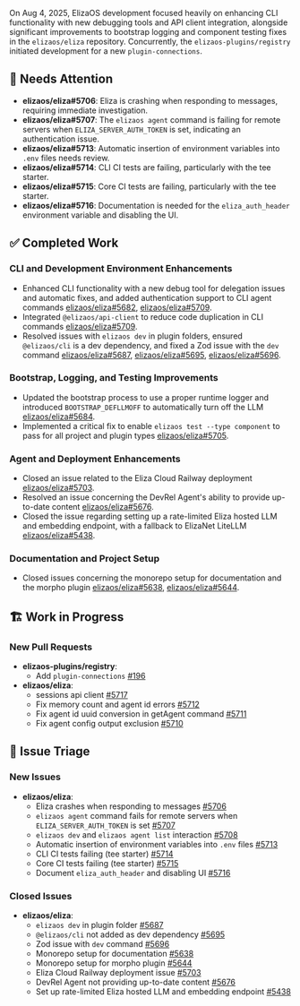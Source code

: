 On Aug 4, 2025, ElizaOS development focused heavily on enhancing CLI functionality with new debugging tools and API client integration, alongside significant improvements to bootstrap logging and component testing fixes in the `elizaos/eliza` repository. Concurrently, the `elizaos-plugins/registry` initiated development for a new `plugin-connections`.

## 🚨 Needs Attention 
- **elizaos/eliza#5706**: Eliza is crashing when responding to messages, requiring immediate investigation.
- **elizaos/eliza#5707**: The `elizaos agent` command is failing for remote servers when `ELIZA_SERVER_AUTH_TOKEN` is set, indicating an authentication issue.
- **elizaos/eliza#5713**: Automatic insertion of environment variables into `.env` files needs review.
- **elizaos/eliza#5714**: CLI CI tests are failing, particularly with the tee starter.
- **elizaos/eliza#5715**: Core CI tests are failing, particularly with the tee starter.
- **elizaos/eliza#5716**: Documentation is needed for the `eliza_auth_header` environment variable and disabling the UI.

## ✅ Completed Work
### CLI and Development Environment Enhancements
- Enhanced CLI functionality with a new debug tool for delegation issues and automatic fixes, and added authentication support to CLI agent commands [elizaos/eliza#5682](https://github.com/elizaos/eliza/pull/5682), [elizaos/eliza#5709](https://github.com/elizaos/eliza/pull/5709).
- Integrated `@elizaos/api-client` to reduce code duplication in CLI commands [elizaos/eliza#5709](https://github.com/elizaos/eliza/pull/5709).
- Resolved issues with `elizaos dev` in plugin folders, ensured `@elizaos/cli` is a dev dependency, and fixed a Zod issue with the `dev` command [elizaos/eliza#5687](https://github.com/elizaos/eliza/issues/5687), [elizaos/eliza#5695](https://github.com/elizaos/eliza/issues/5695), [elizaos/eliza#5696](https://github.com/elizaos/eliza/issues/5696).

### Bootstrap, Logging, and Testing Improvements
- Updated the bootstrap process to use a proper runtime logger and introduced `BOOTSTRAP_DEFLLMOFF` to automatically turn off the LLM [elizaos/eliza#5684](https://github.com/elizaos/eliza/pull/5684).
- Implemented a critical fix to enable `elizaos test --type component` to pass for all project and plugin types [elizaos/eliza#5705](https://github.com/elizaos/eliza/pull/5705).

### Agent and Deployment Enhancements
- Closed an issue related to the Eliza Cloud Railway deployment [elizaos/eliza#5703](https://github.com/elizaos/eliza/issues/5703).
- Resolved an issue concerning the DevRel Agent's ability to provide up-to-date content [elizaos/eliza#5676](https://github.com/elizaos/eliza/issues/5676).
- Closed the issue regarding setting up a rate-limited Eliza hosted LLM and embedding endpoint, with a fallback to ElizaNet LiteLLM [elizaos/eliza#5438](https://github.com/elizaos/eliza/issues/5438).

### Documentation and Project Setup
- Closed issues concerning the monorepo setup for documentation and the morpho plugin [elizaos/eliza#5638](https://github.com/elizaos/eliza/issues/5638), [elizaos/eliza#5644](https://github.com/elizaos/eliza/issues/5644).

## 🏗️ Work in Progress
### New Pull Requests
- **elizaos-plugins/registry**:
    - Add `plugin-connections` [#196](https://github.com/elizaos-plugins/registry/pull/196)
- **elizaos/eliza**:
    - sessions api client [#5717](https://github.com/elizaos/eliza/pull/5717)
    - Fix memory count and agent id errors [#5712](https://github.com/elizaos/eliza/pull/5712)
    - Fix agent id uuid conversion in getAgent command [#5711](https://github.com/elizaos/eliza/pull/5711)
    - Fix agent config output exclusion [#5710](https://github.com/elizaos/eliza/pull/5710)

## 🐞 Issue Triage
### New Issues
- **elizaos/eliza**:
    - Eliza crashes when responding to messages [#5706](https://github.com/elizaos/eliza/issues/5706)
    - `elizaos agent` command fails for remote servers when `ELIZA_SERVER_AUTH_TOKEN` is set [#5707](https://github.com/elizaos/eliza/issues/5707)
    - `elizaos dev` and `elizaos agent list` interaction [#5708](https://github.com/elizaos/eliza/issues/5708)
    - Automatic insertion of environment variables into `.env` files [#5713](https://github.com/elizaos/eliza/issues/5713)
    - CLI CI tests failing (tee starter) [#5714](https://github.com/elizaos/eliza/issues/5714)
    - Core CI tests failing (tee starter) [#5715](https://github.com/elizaos/eliza/issues/5715)
    - Document `eliza_auth_header` and disabling UI [#5716](https://github.com/elizaos/eliza/issues/5716)

### Closed Issues
- **elizaos/eliza**:
    - `elizaos dev` in plugin folder [#5687](https://github.com/elizaos/eliza/issues/5687)
    - `@elizaos/cli` not added as dev dependency [#5695](https://github.com/elizaos/eliza/issues/5695)
    - Zod issue with `dev` command [#5696](https://github.com/elizaos/eliza/issues/5696)
    - Monorepo setup for documentation [#5638](https://github.com/elizaos/eliza/issues/5638)
    - Monorepo setup for morpho plugin [#5644](https://github.com/elizaos/eliza/issues/5644)
    - Eliza Cloud Railway deployment issue [#5703](https://github.com/elizaos/eliza/issues/5703)
    - DevRel Agent not providing up-to-date content [#5676](https://github.com/elizaos/eliza/issues/5676)
    - Set up rate-limited Eliza hosted LLM and embedding endpoint [#5438](https://github.com/elizaos/eliza/issues/5438)